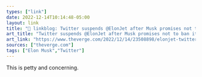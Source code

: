 ```yaml
---
types: ["link"]
date: 2022-12-14T10:14:48-05:00
layout: link
title: "🔗 linkblog: Twitter suspends @ElonJet after Musk promises not to ban it - The Verge'"
art_title: "Twitter suspends @ElonJet after Musk promises not to ban it - The Verge"
art_link: "https://www.theverge.com/2022/12/14/23508898/elonjet-twitter-ban-elon-musk-jet-tracker"
sources: ["theverge.com"]
tags: ["Elon Musk","Twitter"]
---
```

This is petty and concerning.  
 
